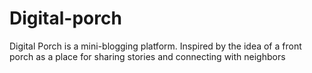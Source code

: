 # Digital-porch
Digital Porch is a mini-blogging platform.  Inspired by the idea of a front porch as a place for sharing stories and connecting with neighbors
